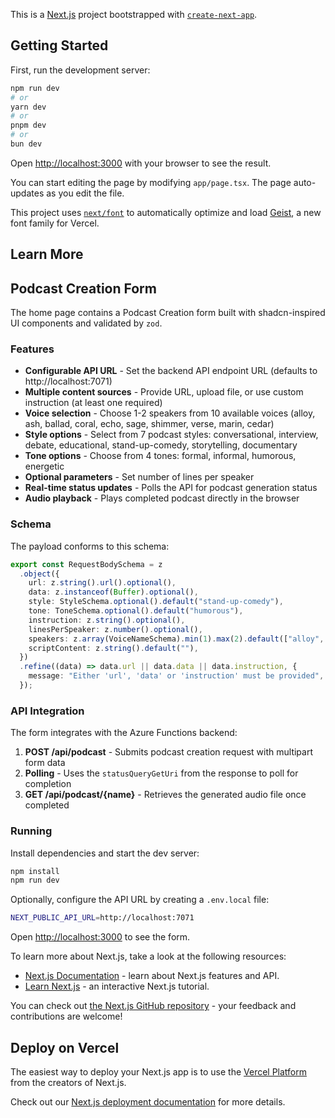 This is a [Next.js](https://nextjs.org) project bootstrapped with [`create-next-app`](https://nextjs.org/docs/app/api-reference/cli/create-next-app).

## Getting Started

First, run the development server:

```bash
npm run dev
# or
yarn dev
# or
pnpm dev
# or
bun dev
```

Open [http://localhost:3000](http://localhost:3000) with your browser to see the result.

You can start editing the page by modifying `app/page.tsx`. The page auto-updates as you edit the file.

This project uses [`next/font`](https://nextjs.org/docs/app/building-your-application/optimizing/fonts) to automatically optimize and load [Geist](https://vercel.com/font), a new font family for Vercel.

## Learn More

## Podcast Creation Form

The home page contains a Podcast Creation form built with shadcn-inspired UI components and validated by `zod`.

### Features

- **Configurable API URL** - Set the backend API endpoint URL (defaults to http://localhost:7071)
- **Multiple content sources** - Provide URL, upload file, or use custom instruction (at least one required)
- **Voice selection** - Choose 1-2 speakers from 10 available voices (alloy, ash, ballad, coral, echo, sage, shimmer, verse, marin, cedar)
- **Style options** - Select from 7 podcast styles: conversational, interview, debate, educational, stand-up-comedy, storytelling, documentary
- **Tone options** - Choose from 4 tones: formal, informal, humorous, energetic
- **Optional parameters** - Set number of lines per speaker
- **Real-time status updates** - Polls the API for podcast generation status
- **Audio playback** - Plays completed podcast directly in the browser

### Schema

The payload conforms to this schema:

```ts
export const RequestBodySchema = z
  .object({
    url: z.string().url().optional(),
    data: z.instanceof(Buffer).optional(),
    style: StyleSchema.optional().default("stand-up-comedy"),
    tone: ToneSchema.optional().default("humorous"),
    instruction: z.string().optional(),
    linesPerSpeaker: z.number().optional(),
    speakers: z.array(VoiceNameSchema).min(1).max(2).default(["alloy", "ash"]),
    scriptContent: z.string().default(""),
  })
  .refine((data) => data.url || data.data || data.instruction, {
    message: "Either 'url', 'data' or 'instruction' must be provided",
  });
```

### API Integration

The form integrates with the Azure Functions backend:

1. **POST /api/podcast** - Submits podcast creation request with multipart form data
2. **Polling** - Uses the `statusQueryGetUri` from the response to poll for completion
3. **GET /api/podcast/{name}** - Retrieves the generated audio file once completed

### Running

Install dependencies and start the dev server:

```bash
npm install
npm run dev
```

Optionally, configure the API URL by creating a `.env.local` file:

```bash
NEXT_PUBLIC_API_URL=http://localhost:7071
```

Open [http://localhost:3000](http://localhost:3000) to see the form.

To learn more about Next.js, take a look at the following resources:

- [Next.js Documentation](https://nextjs.org/docs) - learn about Next.js features and API.
- [Learn Next.js](https://nextjs.org/learn) - an interactive Next.js tutorial.

You can check out [the Next.js GitHub repository](https://github.com/vercel/next.js) - your feedback and contributions are welcome!

## Deploy on Vercel

The easiest way to deploy your Next.js app is to use the [Vercel Platform](https://vercel.com/new?utm_medium=default-template&filter=next.js&utm_source=create-next-app&utm_campaign=create-next-app-readme) from the creators of Next.js.

Check out our [Next.js deployment documentation](https://nextjs.org/docs/app/building-your-application/deploying) for more details.
